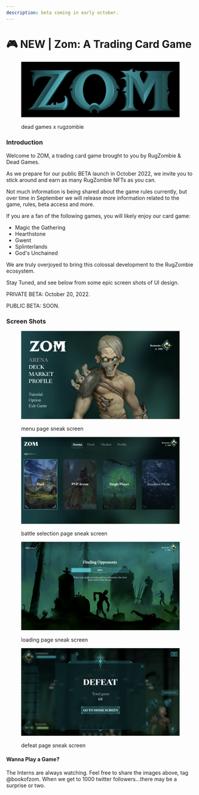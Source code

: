 ```yaml
---
description: beta coming in early october.
---
```


# 🎮 NEW | Zom: A Trading Card Game

<figure><img src="../../.gitbook/assets/Screen Shot 2022-08-25 at 3.05.14 PM.png" alt=""><figcaption><p>dead games x rugzombie</p></figcaption></figure>

### Introduction

Welcome to ZOM, a trading card game brought to you by RugZombie & Dead Games.&#x20;

As we prepare for our public BETA launch in October 2022, we invite you to stick around and earn as many RugZombie NFTs as you can.&#x20;

Not much information is being shared about the game rules currently, but over time in September we will release more information related to the game, rules, beta access and more.&#x20;

If you are a fan of the following games, you will likely enjoy our card game:&#x20;

* Magic the Gathering
* Hearthstone
* Gwent
* Splinterlands
* God's Unchained

We are truly overjoyed to bring this colossal development to the RugZombie ecosystem.&#x20;

Stay Tuned, and see below from some epic screen shots of UI design.

PRIVATE BETA: October 20, 2022.

PUBLIC BETA: SOON.&#x20;

### Screen Shots

<div>

<figure><img src="../../.gitbook/assets/Screen Shot 2022-08-25 at 4.20.50 PM (1).png" alt=""><figcaption><p>menu page sneak screen</p></figcaption></figure>

 

<figure><img src="../../.gitbook/assets/Screen Shot 2022-08-25 at 4.20.57 PM.png" alt=""><figcaption><p>battle selection page sneak screen</p></figcaption></figure>

 

<figure><img src="../../.gitbook/assets/Screen Shot 2022-08-25 at 4.21.03 PM (1).png" alt=""><figcaption><p>loading page sneak screen</p></figcaption></figure>

 

<figure><img src="../../.gitbook/assets/Screen Shot 2022-08-25 at 4.21.11 PM.png" alt=""><figcaption><p>defeat page sneak screen</p></figcaption></figure>

</div>

#### Wanna Play a Game?&#x20;

The Interns are always watching. Feel free to share the images above, tag @bookofzom. When we get to 1000 twitter followers...there may be a surprise or two.&#x20;

